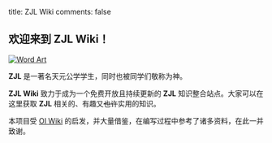 title: ZJL Wiki
comments: false

## 欢迎来到 **ZJL Wiki**！

[![Word Art](images/wordArt.jpg)](https://github.com/ZJL-wiki/ZJL-wiki)

**ZJL** 是一著名天元公学学生，同时也被同学们敬称为神。

**ZJL Wiki** 致力于成为一个免费开放且持续更新的 **ZJL** 知识整合站点。大家可以在这里获取 **ZJL** 相关的、有趣又~~也许~~实用的知识。

本项目受 [OI Wiki](https://oi-wiki.org) 的启发，并大量借鉴，在编写过程中参考了诸多资料，在此一并致谢。
